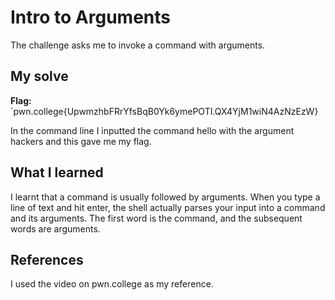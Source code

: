 # Intro to Arguments 
The challenge asks me to invoke a command with arguments.

## My solve
**Flag:** `pwn.college{UpwmzhbFRrYfsBqB0Yk6ymePOTI.QX4YjM1wiN4AzNzEzW}

In the command line I inputted the command hello with the argument hackers and this gave me my flag.

## What I learned
I learnt that a command is usually followed by arguments. When you type a line of text and hit enter, the shell actually parses your input into a command and its arguments. The first word is the command, and the subsequent words are arguments. 

## References 
I used the video on pwn.college as my reference.
